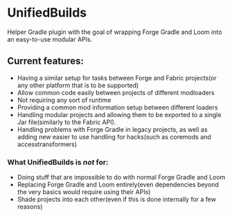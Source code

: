 # UnifiedBuilds

Helper Gradle plugin with the goal of wrapping Forge Gradle and Loom into an easy-to-use modular APIs.

## Current features:
* Having a similar setup for tasks between Forge and Fabric projects(or any other platform that is to be supported)
* Allow common code easily between projects of different modloaders
* Not requiring any sort of runtime
* Providing a common mod information setup between different loaders
* Handling modular projects and allowing them to be exported to a single Jar file(similarly to the Fabric API).
* Handling problems with Forge Gradle in legacy projects, as well as adding new easier to use handling for hacks(such as coremods and accesstransformers)

### What UnifiedBuilds is _not_ for:
* Doing stuff that are impossible to do with normal Forge Gradle and Loom
* Replacing Forge Gradle and Loom entirely(even dependencies beyond the very basics would require using their APIs)
* Shade projects into each other(even if this is done internally for a few reasons)
